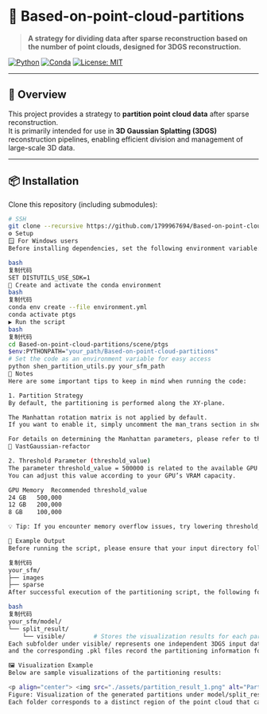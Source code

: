 # 🧩 Based-on-point-cloud-partitions

> **A strategy for dividing data after sparse reconstruction based on the number of point clouds, designed for 3DGS reconstruction.**

[![Python](https://img.shields.io/badge/Python-3.8+-blue.svg)](https://www.python.org/)
[![Conda](https://img.shields.io/badge/Conda-Environment-green.svg)](https://docs.conda.io/)
[![License: MIT](https://img.shields.io/badge/License-MIT-yellow.svg)](LICENSE)

---

## 📖 Overview

This project provides a strategy to **partition point cloud data** after sparse reconstruction.  
It is primarily intended for use in **3D Gaussian Splatting (3DGS)** reconstruction pipelines, enabling efficient division and management of large-scale 3D data.

---

## 📦 Installation

Clone this repository (including submodules):

```bash
# SSH
git clone --recursive https://github.com/1799967694/Based-on-point-cloud-partitions.git
⚙️ Setup
🪟 For Windows users
Before installing dependencies, set the following environment variable:

bash
复制代码
SET DISTUTILS_USE_SDK=1
🧰 Create and activate the conda environment
bash
复制代码
conda env create --file environment.yml
conda activate ptgs
▶️ Run the script
bash
复制代码
cd Based-on-point-cloud-partitions/scene/ptgs
$env:PYTHONPATH="your_path/Based-on-point-cloud-partitions"
# Set the code as an environment variable for easy access
python shen_partition_utils.py your_sfm_path
📝 Notes
Here are some important tips to keep in mind when running the code:

1. Partition Strategy
By default, the partitioning is performed along the XY-plane.

The Manhattan rotation matrix is not applied by default.
If you want to enable it, simply uncomment the man_trans section in shen_partition_utils.py.

For details on determining the Manhattan parameters, please refer to the following repository:
🔗 VastGaussian-refactor

2. Threshold Parameter (threshold_value)
The parameter threshold_value = 500000 is related to the available GPU memory during training.
You can adjust this value according to your GPU’s VRAM capacity.

GPU Memory	Recommended threshold_value
24 GB	500,000
12 GB	200,000
8 GB	100,000

💡 Tip: If you encounter memory overflow issues, try lowering threshold_value accordingly.

📸 Example Output
Before running the script, please ensure that your input directory follows the structure below:

复制代码
your_sfm/
├── images
├── sparse
After successful execution of the partitioning script, the following folder will be generated:

bash
复制代码
your_sfm/model/
└── split_result/
    └── visible/        # Stores the visualization results for each partition
Each subfolder under visible/ represents one independent 3DGS input dataset,
and the corresponding .pkl files record the partitioning information for each region.

🖼️ Visualization Example
Below are sample visualizations of the partitioning results:

<p align="center"> <img src="./assets/partition_result_1.png" alt="Partition Result Example" width="600"> </p>
Figure: Visualization of the generated partitions under model/split_result/visible/.
Each folder corresponds to a distinct region of the point cloud that can be processed independently.